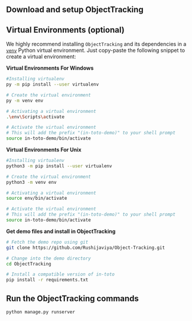 ## Download and setup ObjectTracking

## Virtual Environments (optional)

We highly recommend installing `ObjectTracking` and its dependencies in a
[`venv`](https://packaging.python.org/guides/installing-using-pip-and-virtual-environments/) Python virtual
environment. Just copy-paste the following snippet to create a virtual
environment:

**Virtual Environments For Windows**

```bash
#Installing virtualenv
py -m pip install --user virtualenv

# Create the virtual environment
py -m venv env

# Activating a virtual environment
.\env\Scripts\activate

# Activate the virtual environment
# This will add the prefix "(in-toto-demo)" to your shell prompt
source in-toto-demo/bin/activate
```

**Virtual Environments For Unix**

```bash
#Installing virtualenv
python3 -m pip install --user virtualenv

# Create the virtual environment
python3 -m venv env

# Activating a virtual environment
source env/bin/activate

# Activate the virtual environment
# This will add the prefix "(in-toto-demo)" to your shell prompt
source in-toto-demo/bin/activate
```

**Get demo files and install in ObjectTracking**

```bash
# Fetch the demo repo using git
git clone https://github.com/Rushijaviya/Object-Tracking.git

# Change into the demo directory
cd ObjectTracking

# Install a compatible version of in-toto
pip install -r requirements.txt
```

## Run the ObjectTracking commands

```shell
python manage.py runserver
```
